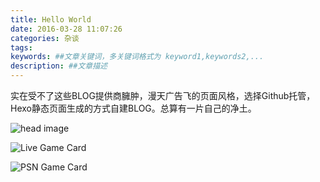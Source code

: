 ```yaml
---
title: Hello World
date: 2016-03-28 11:07:26
categories: 杂谈
tags:
keywords: ##文章关键词，多关键词格式为 keyword1,keywords2,...
description: ##文章描述
---
```

实在受不了这些BLOG提供商臃肿，漫天广告飞的页面风格，选择Github托管，Hexo静态页面生成的方式自建BLOG。总算有一片自己的净土。


![head image][1]

![Live Game Card][2]

![PSN Game Card][3]


[1]: /images/halo.jpeg
[2]: https://card.exophase.com/1/996263.png
[3]: https://card.exophase.com/1/996264.png